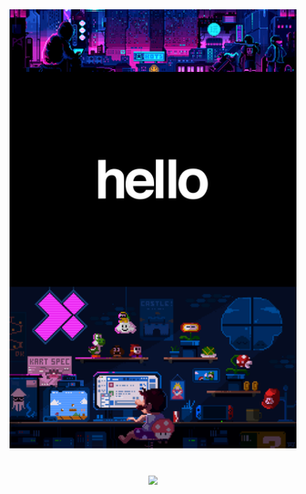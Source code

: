 <div style="display:flex; flex-direction:column; flex-wrap:wrap; grid-auto-flow: row; padding:0; margin:0;">
    <img src="https://raw.githubusercontent.com/thatwonguy/thatwonguy/main/gifs/cyberpunk_hacker.gif" style="width:100%; display: inline; margin:0; float: none;"/>
    <img src="https://raw.githubusercontent.com/thatwonguy/thatwonguy/main/gifs/hello_rotating.gif" style="width:100%; display: inline; margin:0; float: none;"/>
    <img src="https://raw.githubusercontent.com/thatwonguy/thatwonguy/main/gifs/mario_coding.gif" style="width:100%; display: inline; margin:0; float: none;"/>
</div>

<!-- <div style="display:flex; flex-direction:column; padding:0; margin:0;">
    <img src="gifs/cyberpunk_hacker.gif" style="width:100%;"/>
    <img src="gifs/hello_rotating.gif" style="width:100%;"/>
    <img src="gifs/mario_coding.gif" style="width:100%;"/>
</div> -->

<div align="center">
<br>
<br>

![](https://komarev.com/ghpvc/?username=thatwonguy)

</div>

<!-- [![thatwonguy's GitHub stats](https://github-readme-stats.vercel.app/api?username=thatwonguy&show_icons=true&theme=dark#gh-dark-mode-only)](https://github.com/thatwonguy/github-readme-stats)

[![Top Langs](https://github-readme-stats.vercel.app/api/top-langs/?username=thatwonguy&layout=compact&theme=vision-friendly-dark)](https://github.com/thatwonguy/github-readme-stats)

<!--
**thatwonguy/thatwonguy** is a ✨ _special_ ✨ repository because its `README.md` (this file) appears on your GitHub profile.

Here are some ideas to get you started:

- 🔭 I’m currently working on ...
- 🌱 I’m currently learning ...
- 👯 I’m looking to collaborate on ...
- 🤔 I’m looking for help with ...
- 💬 Ask me about ...
- 📫 How to reach me: ...
- 😄 Pronouns: ...
- ⚡ Fun fact: ...
-->
